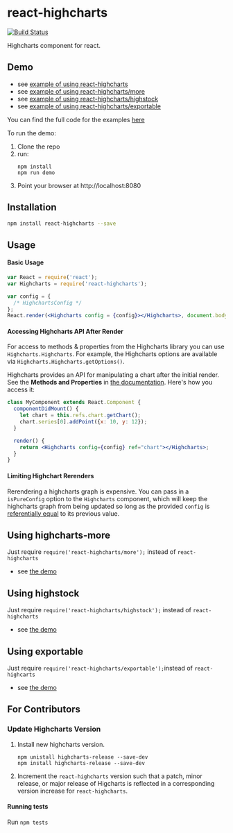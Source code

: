 react-highcharts
================

[![Build Status](https://travis-ci.org/kirjs/react-highcharts.svg?branch=master)](https://travis-ci.org/kirjs/react-highcharts)

Highcharts component for react.

## Demo
* see [example of using react-highcharts](http://kirjs.github.io/react-highcharts/)
* see [example of using react-highcharts/more](http://kirjs.github.io/react-highcharts/more.html)
* see [example of using react-highcharts/highstock](http://kirjs.github.io/react-highcharts/highstock.html)
* see [example of using react-highcharts/exportable](http://kirjs.github.io/react-highcharts/exportable.html)

You can find the full code for the examples [here](https://github.com/kirjs/react-highcharts/tree/master/demo)

To run the demo:

 1. Clone the repo
 2. run:
    ```
    npm install
    npm run demo
    ```
 3. Point your browser at http://localhost:8080

## Installation
```bash
npm install react-highcharts --save
```

## Usage

#### Basic Usage
```jsx
var React = require('react');
var Highcharts = require('react-highcharts');

var config = {
  /* HighchartsConfig */
};
React.render(<Highcharts config = {config}></Highcharts>, document.body);
```

#### Accessing Highcharts API After Render
For access to methods & properties from the Highcharts library you can use `Highcharts.Highcharts`. For example, the Highcharts options are available via `Highcharts.Highcharts.getOptions()`.

Highcharts provides an API for manipulating a chart after the initial render. See the **Methods and Properties** in [the documentation](http://api.highcharts.com/highcharts). Here's how you access it:

```jsx
class MyComponent extends React.Component {
  componentDidMount() {
    let chart = this.refs.chart.getChart();
    chart.series[0].addPoint({x: 10, y: 12});
  }

  render() {
    return <Highcharts config={config} ref="chart"></Highcharts>;
  }
}
```

#### Limiting Highchart Rerenders
Rerendering a highcharts graph is expensive. You can pass in a `isPureConfig` option to the `Highcharts` component, which will keep the highcharts graph from being updated so long as the provided `config` is [referentially equal](https://developer.mozilla.org/en-US/docs/Web/JavaScript/Reference/Operators/Comparison_Operators) to its previous value.

## Using highcharts-more
Just require `require('react-highcharts/more');` instead of `react-highcharts`
* see [the demo](http://kirjs.github.io/react-highcharts/more.html)

## Using highstock
Just require `require('react-highcharts/highstock');` instead of `react-highcharts`
* see [the demo](http://kirjs.github.io/react-highcharts/highstock.html)

## Using exportable
Just require `require('react-highcharts/exportable');`instead of `react-highcarts`
* see [the demo](http://kirjs.github.io/react-highcharts/exportable.html)

## For Contributors
### Update Highcharts Version
 1. Install new highcharts version.
    ```
    npm unistall highcharts-release --save-dev
    npm install highcharts-release --save-dev
    ```

 2. Increment the `react-highcharts` version such that a patch, minor release, or major release of
    Higcharts is reflected in a corresponding version increase for `react-highcharts`.

#### Running tests
Run `npm tests`
